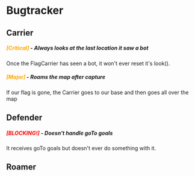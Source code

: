 # Bugtracker #

## Carrier ##
##### <span style="color:orange;">[Critical]</span> - Always looks at the last location it saw a bot #####
Once the FlagCarrier has seen a bot, it won't ever reset it's look().

##### <span style="color:orange;">[Major]</span> - Roams the map after capture #####
If our flag is gone, the Carrier goes to our base and then goes all over the map

## Defender ##
##### <span style="color:red">[BLOCKING!]</span> - Doesn't handle goTo goals #####

It receives goTo goals but doesn't ever do something with it.

## Roamer ##